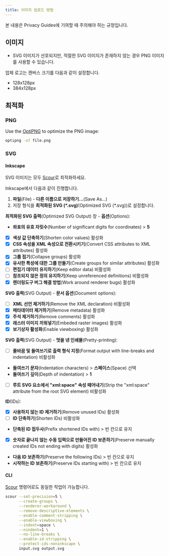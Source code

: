 ```yaml
---
title: 이미지 업로드 방법
---
```


본 내용은 Privacy Guides에 기여할 때 주의해야 하는 규정입니다.

## 이미지

- SVG 이미지가 선호되지만, 적절한 SVG 이미지가 존재하지 않는 경우 PNG 이미지를 사용할 수 있습니다.

업체 로고는 캔버스 크기를 다음과 같이 설정합니다.

- 128x128px
- 384x128px

## 최적화

### PNG

Use the [OptiPNG](https://sourceforge.net/projects/optipng) to optimize the PNG image:

```bash
optipng -o7 file.png
```

### SVG

#### Inkscape

SVG 이미지는 모두 [Scour](https://github.com/scour-project/scour)로 최적화하세요.

Inkscape에서 다음과 같이 진행합니다.

1. **파일**(File) - **다른 이름으로 저장하기...**(Save As...)
2. 저장 형식을 **최적화된 SVG (*.svg)**(Optimized SVG (*.svg))로 설정합니다.

**최적화된 SVG 출력**(Optimized SVG Output) 창 - **옵션**(Options):

- **좌표의 유효 자릿수**(Number of significant digits for coordinates) > **5**
- [x] **색상 값 단축하기**(Shorten color values) 활성화
- [x] **CSS 속성을 XML 속성으로 전환시키기**(Convert CSS attributes to XML attributes) 활성화
- [x] **그룹 접기**(Collapse groups) 활성화
- [x] **유사한 특성에 대한 그룹 만들기**(Create groups for similar attributes) 활성화
- [ ] **편집기 데이터 유지하기**(Keep editor data) 비활성화
- [ ] **참조되지 않은 정의 유지하기**(Keep unreferenced definitions) 비활성화
- [x] **렌더링도구 버그 해결 방법**(Work around renderer bugs) 활성화

**SVG 출력**(SVG Output) - **문서 옵션**(Document options):

- [ ] **XML 선언 제거하기**(Remove the XML declaration) 비활성화
- [x] **메타데이터 제거하기**(Remove metadata) 활성화
- [x] **주석 제거하기**(Remove comments) 활성화
- [x] **래스터 이미지 끼워넣기**(Embeded raster images) 활성화
- [x] **보기상자 활성화**(Enable viewboxing) 활성화

**SVG 출력**(SVG Output) - **멋을 낸 인쇄물**(Pretty-printing):

- [ ] **줄바꿈 및 들여쓰기로 출력 형식 지정**(Format output with line-breaks and indentation) 비활성화
- **들여쓰기 문자**(Indentation characters) > **스페이스**(Space) 선택
- **들여쓰기 깊이**(Depth of indentation) > **1**
- [ ] **루트 SVG 요소에서 "xml:space" 속성 떼어내기**(Strip the "xml:space" attribute from the root SVG element) 비활성화

**ID**(IDs):

- [x] **사용하지 않는 ID 제거하기**(Remove unused IDs) 활성화
- [ ] **ID 단축하기**(Shorten IDs) 비활성화
- **단축된 ID 접두사**(Prefix shortened IDs with) > 빈 칸으로 유지
- [x] **숫자로 끝나지 않는 수동 입력으로 만들어진 ID 보존하기**(Preserve manually created IDs not ending with digits) 활성화
- **다음 ID 보존하기**(Preserve the following IDs) > 빈 칸으로 유지
- **시작하는 ID 보존하기**(Preserve IDs starting with) > 빈 칸으로 유지

#### CLI

[Scour](https://github.com/scour-project/scour) 명령어로도 동일한 작업이 가능합니다.

```bash
scour --set-precision=5 \
      --create-groups \
      --renderer-workaround \
      --remove-descriptive-elements \
      --enable-comment-stripping \
      --enable-viewboxing \
      --indent=space \
      --nindent=1 \
      --no-line-breaks \
      --enable-id-stripping \
      --protect-ids-noninkscape \
      input.svg output.svg
```
